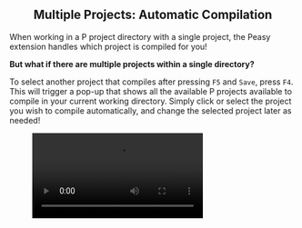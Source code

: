 <style>
  .md-typeset h1,
  .md-content__button {
    display: none;
  }
  
</style>

<div align="center">
  <h2>Multiple Projects: Automatic Compilation</h2>
</div>
When working in a P project directory with a single project, the Peasy extension handles which project is compiled for you!

**But what if there are multiple projects within a single directory?**

To select another project that compiles after pressing `F5` and `Save`, press `F4`. This will trigger a pop-up that shows all the available P projects available to compile in your current working directory. Simply click or select the project you wish to compile automatically, and change the selected project later as needed!

<figure class="video_container">
  <video controls="true" allowfullscreen="true" >
    <source src="../../../videos/compilation.mov" type="video/mp4">
  </video>
</figure>
